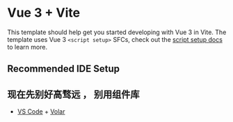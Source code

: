 # Vue 3 + Vite

This template should help get you started developing with Vue 3 in Vite. The template uses Vue 3 `<script setup>` SFCs, check out the [script setup docs](https://v3.vuejs.org/api/sfc-script-setup.html#sfc-script-setup) to learn more.

## Recommended IDE Setup


## 现在先别好高骛远 ， 别用组件库
- [VS Code](https://code.visualstudio.com/) + [Volar](https://marketplace.visualstudio.com/items?itemName=Vue.volar)
